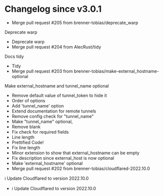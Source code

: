 # Changelog since v3.0.1
- Merge pull request #205 from brenner-tobias/deprecate_warp

Deprecate warp 
- Deprecate warp 
- Merge pull request #204 from AlecRust/tidy

Docs tidy 
- Tidy 
- Merge pull request #203 from brenner-tobias/make-external_hostname-optional

Make external_hostname and tunnel_name optional 
- Remove default value of tunnel_token to hide it 
- Order of options 
- Add 'tunnel_name' option 
- Extend documentation for remote tunnels 
- Remove config check for "tunnel_name" 
- Make "tunnel_name" optional, 
- Remove blank 
- Fix check for required fields 
- Line length 
- Prettified Code! 
- Fix line length 
- Minor extension to show that external_hostname can be empty 
- Fix description since external_host is now optional 
- Make 'external_hostname' optional 
- Merge pull request #202 from brenner-tobias/cloudflared-2022.10.0

ℹ️ Update Cloudflared to version 2022.10.0 
- ℹ️ Update Cloudflared to version 2022.10.0 
